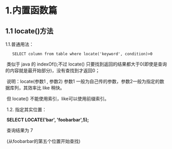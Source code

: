 # 1.内置函数篇

## 1.1 locate()方法

 1.1.普通用法：

```
   SELECT column from table where locate('keyword', condition)>0 
```

​     类似于 java 的 indexOf();不过 locate() 只要找到返回的结果都大于0(即使是查询的内容就是最开始部分)，没有查找到才返回0；

​	说明：locate(参数1 , 参数2)   参数1 一般为自己传的参数，参数2一般为指定的数据库列，其效率比 like 稍快。

​                但 locate()  不能使用索引，like可以使用前缀索引。



​    1.2. 指定其实位置：

​        **SELECT LOCATE('bar', 'foobarbar',5);**  

​        查询结果为 7

​        (从foobarbar的第五个位置开始查找)

